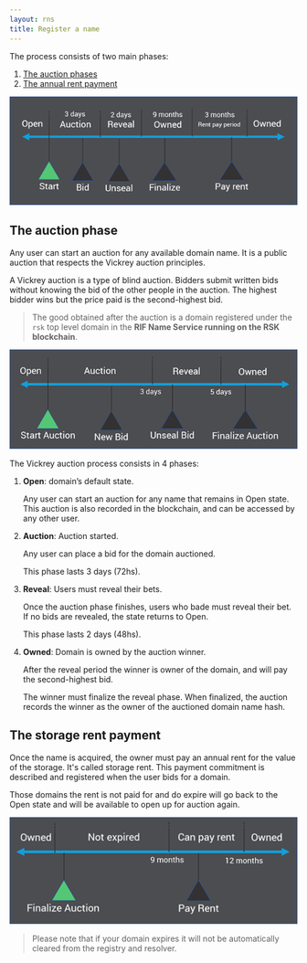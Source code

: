```yaml
---
layout: rns
title: Register a name
---
```


The process consists of two main phases:

1. [The auction phases](#the-auction-phase)
2. [The annual rent payment](#the-storage-rent-payment)

![phases](/img/phases.png)

## The auction phase

Any user can start an auction for any available domain name. It is a public auction that respects the Vickrey auction principles.

A Vickrey auction is a type of blind auction. Bidders submit written bids without knowing the bid of the other people in the auction. The highest bidder wins but the price paid is the second-highest bid.

> The good obtained after the auction is a domain registered under the `rsk` top level domain in the **RIF Name Service running on the RSK blockchain**.

![auction-phase](/img/auction-phase.png)

The Vickrey auction process consists in 4 phases:

1. **Open**: domain’s default state.

    Any user can start an auction for any name that remains in Open state. This auction is also recorded in the blockchain, and can be accessed by any other user.

2. **Auction**: Auction started.

    Any user can place a bid for the domain auctioned.

    This phase lasts 3 days (72hs).

3. **Reveal**: Users must reveal their bets.

    Once the auction phase finishes, users who bade must reveal their bet. If no bids are revealed, the state returns to Open.

    This phase lasts 2 days (48hs).

4. **Owned**: Domain is owned by the auction winner.

    After the reveal period the winner is owner of the domain, and will pay the second-highest bid.

    The winner must finalize the reveal phase. When finalized, the auction records the winner as the owner of the auctioned domain name hash.

## The storage rent payment

Once the name is acquired, the owner must pay an annual rent for the value of the storage. It's called storage rent. This payment commitment is described and registered when the user bids for a domain.

Those domains the rent is not paid for and do expire will go back to the Open state and will be available to open up for auction again.

![rent-phase](/img/rent-phase.png)

> Please note that if your domain expires it will not be automatically cleared from the registry and resolver.
